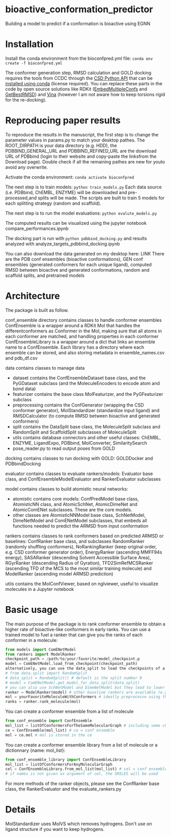 # bioactive_conformation_predictor
Building a model to predict if a conformation is bioactive using EGNN

# Installation
Install the conda environment from the bioconfpred.yml file:
`conda env create -f bioconfpred.yml`

The conformer generation step, RMSD calculation and GOLD docking requires the tools from CCDC through the [CSD Python API](https://downloads.ccdc.cam.ac.uk/documentation/API/) that can be [installed using conda](https://downloads.ccdc.cam.ac.uk/documentation/API/installation_notes.html#id2) (license required).
You can replace these parts in the code by open source solutions like RDKit ([EmbedMultipleConfs](https://www.rdkit.org/docs/source/rdkit.Chem.rdDistGeom.html#rdkit.Chem.rdDistGeom.EmbedMultipleConfs) and [GetBestRMSD](https://www.rdkit.org/docs/source/rdkit.Chem.rdMolAlign.html#rdkit.Chem.rdMolAlign.GetBestRMS)) and [Vina](https://github.com/ccsb-scripps/AutoDock-Vina) (however I am not aware how to keep torsions rigid for the re-docking).

# Reproducing paper results
To reproduce the results in the manuscript, the first step is to change the parameter values in params.py to match your desktop pathes. The ROOT_DIRPATH is your data directory (e.g. HDD), the PDBBIND_GENERAL_URL and PDBBIND_REFINED_URL are the download URL of PDBbind (login to their website and copy-paste the linksfrom the Download page). Double check if all the remaining pathes are new for youto avoid any overwrite.

Activate the conda environment:
`conda activate bioconfpred`

The next step is to train models:
`python train_models.py`
Each data source (i.e. PDBbind, ChEMBL, ENZYME) will be downloaded and pre-processed,and splits will be made. The scripts are built to train 5 models for each splitting strategy (random and scaffold).

The next step is to run the model evaluations:
`python evalute_models.py`

The computed results can be visualized using the jupyter notebook compare_performances.ipynb

The docking part is run with
`python pdbbind_docking.py`
and results analyzed with analyze_targets_pdbbind_docking.ipynb

You can also download the data generated on my desktop here:
LINK
There are the PDB conf ensembles (bioactive conformations), GEN conf ensembles (generated conformers for each unique ligand), computed RMSD between bioactive and generated conformations, random and scaffold splits, and pretrained models

# Architecture
The package is built as follow.

conf_ensemble directory contains classes to handle conformer ensembles
ConfEnsemble is a wrapper around a RDKit Mol that handles the differentconformers as Conformer in the Mol, making sure that all atoms in each conformer are matched, and handling properties in each conformer
ConfEnsembleLibrary is a wrapper around a dict that links an ensemble name to a ConfEnsemble. Each library has a directory where each ensemble can be stored, and also storing metadata in ensemble_names.csv and pdb_df.csv

data contains classes to manage data
- dataset contains the ConfEnsembleDataset base class, and the PyGDataset subclass (and the MoleculeEncoders to encode atom and bond data)
- featurizer contains the base class MolFeaturizer, and the PyGFeaturizer subclass
- preprocessing contains the ConfGenerator (wrapping the CSD conformer generator), MolStandardizer (standardize input ligand) and RMSDCalculator (to compute RMSD between bioactive and generated conformers)
- split contains the DataSplit base class, the MoleculeSplit subclass and RandomSplit and ScaffoldSplit subclasses of MoleculeSplit
- utils contains database connectors and other useful classes: ChEMBL, ENZYME, LigandExpo, PDBbind, MolConverter, SimilaritySearch
- pose_reader.py to read output poses from GOLD

docking contains classes to run docking with GOLD: GOLDDocker and PDBbindDocking

evaluator contains classes to evaluate rankers/models: Evaluator base class, and ConfEnsembleModelEvaluator and RankerEvaluator subclasses

model contains classes to build atomistic neural networks:
- atomistic contains core models: ConfPredModel base class, AtomisticNN class, and AtomicSchNet, AtomicDimeNet and AtomicComENet subclasses. These are the core models.
- other classes are AtomisticNNModel base class, SchNetModel, DimeNetModel and ComENetModel subclasses, that embeds all functions needed to predict the ARMSD from input conformation

rankers contains classes to rank conformers based on predicted ARMSD or baselines: ConfRanker base class, and subclasses RandomRanker (randomly shuffling conformers), NoRankingRanker (keep original order, e.g. CSD conformer generator order), EnergyRanker (ascending MMFF94s energy), SASARanker (descending Solvent Accessible Surface Area), RGyrRanker (descending Radius of Gyration), TFD2SimRefMCSRanker (ascending TFD of the MCS to the most similar training molecule) and ModelRanker (ascending model ARMSD prediction)

utils contains the MolConfViewer, based on nglviewer, useful to visualize molecules in a Jupyter notebook

# Basic usage

The main purpose of the package is to rank conformer ensemble to obtain a higher rate of bioactive-like conformers in early ranks. You can use a trained model to fuel a ranker that can give you the ranks of each conformer in a molecule:
```python
from models import ComENetModel
from rankers import ModelRanker
checkpoint_path = /path/to/your/favorite/model_checkpoint.p
model = ComENetModel.load_from_checkpoint(checkpoint_path) 
alternatively, you can use the data_split to load the checkpoints of a trained model
# from data.split import RandomSplit
# data_split = RandomSplit() # default is the split number 0
# model = ComENetModel.get_model_for_data_split(data_split)
# you can also use SchNetModel and DimeNetModel but they lead to lower ranking performances
ranker = ModelRanker(model) # other baseline rankers are available (e.g. energy, TFD)
mol = yourFavoriteMoleculeWithConformers # ideally preprocesse using the ConfEnsemble
ranks = ranker.rank_molecule(mol)
```

You can create a conformer ensemble from a list of molecule
```python
from conf_ensemble import ConfEnsemble
mol_list = listOfConformersForTheSameMolecularGraph # including same chirality
ce = ConfEnsemble(mol_list) # ce = conf ensemble
mol = ce.mol # mol is stored in the ce
```

You can create a conformer ensemble library from a list of molecule or a dictionnary {name: mol_list}:
```python
from conf_ensemble_library import ConfEnsembleLibrary
mol_list = listOfConformersForAnyMolecularGraph
cel = ConfEnsembleLibrary.from_mol_list(mol_list) # cel = conf ensemble library
# if names is not given as argument of cel, the SMILES will be used
```

For more methods of the ranker objects, please see the ConfRanker base class, the RankerEvaluator and the evaluate_rankers.py

# Details

MolStandardizer uses MolVS which removes hydrogens. Don't use on ligand structure if you want to keep hydrogens.
